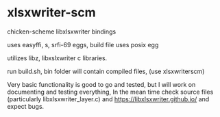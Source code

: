 # xlsxwriter-scm
chicken-scheme libxlsxwriter bindings

uses easyffi, s, srfi-69 eggs, build file uses posix egg

utilizes libz, libxslxwriter c libraries.

run build.sh, bin folder will contain compiled files, 
(use xlsxwriterscm)

Very basic functionality is good to go and tested, but I will work on documenting and testing everything,
In the mean time check source files (particularly libxlsxwriter_layer.c) and https://libxlsxwriter.github.io/
and expect bugs.
